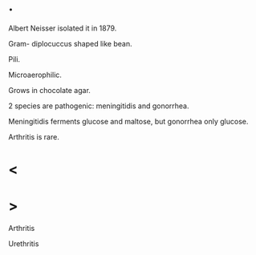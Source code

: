 # .

Albert Neisser isolated it in 1879.

Gram- diplocuccus shaped like bean.

Pili.

Microaerophilic.

Grows in chocolate agar.

2 species are pathogenic: meningitidis and gonorrhea.

Meningitidis ferments glucose and maltose, but gonorrhea only glucose.

Arthritis is rare.

# <

# >

Arthritis

Urethritis
